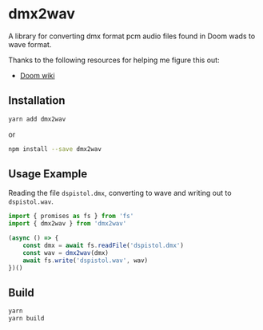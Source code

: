 # dmx2wav

A library for converting dmx format pcm audio files found in Doom wads to wave format.

Thanks to the following resources for helping me figure this out:

- [Doom wiki](https://doomwiki.org/wiki/Sound)

## Installation

```bash
yarn add dmx2wav
```
or
```bash
npm install --save dmx2wav
```

## Usage Example

Reading the file `dspistol.dmx`, converting to wave and writing out to `dspistol.wav`.

```typescript
import { promises as fs } from 'fs'
import { dmx2wav } from 'dmx2wav'

(async () => {
    const dmx = await fs.readFile('dspistol.dmx')
    const wav = dmx2wav(dmx)
    await fs.write('dspistol.wav', wav)
})()
```

## Build

```bash
yarn
yarn build
```
